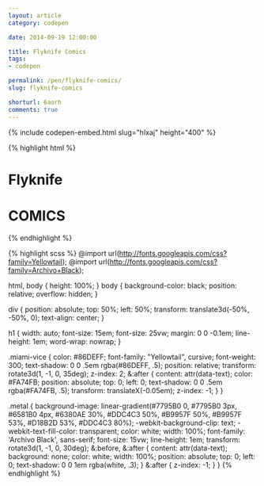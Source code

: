 ```yaml
---
layout: article
category: codepen

date: 2014-09-19 12:00:00

title: Flyknife Comics
tags:
- codepen

permalink: /pen/flyknife-comics/
slug: flyknife-comics

shorturl: 6aorh
comments: true
---
```


{% include codepen-embed.html slug="hIxaj" height="400" %}

{% highlight html %}
<div>
  <h1 class="miami-vice" data-text="Flyknife">Flyknife</h1>
  <h1 class="metal" data-text="COMICS">COMICS</h1>
</div>
{% endhighlight %}

{% highlight scss %}
@import url(http://fonts.googleapis.com/css?family=Yellowtail);
@import url(http://fonts.googleapis.com/css?family=Archivo+Black);

html,
body {
  height: 100%;
}
body {
  background-color: black;
  position: relative;
  overflow: hidden;
}

div {
  position: absolute;
  top: 50%;
  left: 50%;
  transform: translate3d(-50%, -50%, 0);
  text-align: center;
}

h1 {
  width: auto;
  font-size: 15em;
  font-size: 25vw;
  margin: 0 0 -0.1em;
  line-height: 1em;
  word-wrap: nowrap;
}

.miami-vice {
  color: #86DEFF;
  font-family: "Yellowtail", cursive;
  font-weight: 300;
  text-shadow: 0 0 .5em rgba(#86DEFF, .5);
  position: relative;
  transform: rotate3d(1, -1, 0, 35deg);
  z-index: 2;
  &:after {
    content: attr(data-text);
    color: #FA74FB;
    position: absolute;
    top: 0;
    left: 0;
    text-shadow: 0 0 .5em rgba(#FA74FB, .5);
    transform: translateX(-0.05em);
    z-index: -1;
  }
}

.metal {
  background-image: linear-gradient(#7795B0 0, #7795B0 3px, #6581B0 4px, #6380AE 30%, #DDC4C3 50%, #B9957F 50%, #B9957F 53%, #D18B2D 53%, #DDC4C3 80%);
  -webkit-background-clip: text;
  -webkit-text-fill-color: transparent;
  color: white;
  width: 100%;
  font-family: 'Archivo Black', sans-serif;
  font-size: 15vw;
  line-height: 1em;
  transform: rotate3d(1, -1, 0, 30deg);
  &:before,
  &:after {
    content: attr(data-text);
    background: none;
    color: white;
    width: 100%;
    position: absolute;
    top: 0;
    left: 0;
    text-shadow: 0 0 1em rgba(white, .3);
  }
  &:after {
    z-index: -1;
  }
}
{% endhighlight %}
